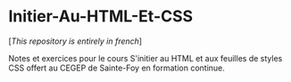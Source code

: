 # Initier-Au-HTML-Et-CSS
[*This repository is entirely in french*]

Notes et exercices pour le cours S'initier au HTML et aux feuilles de styles CSS offert au CEGEP de Sainte-Foy en formation continue.
